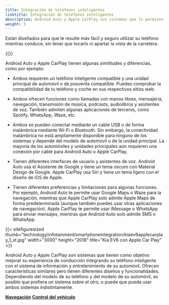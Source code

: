 ```yaml
---
title: Integración de teléfonos inteligentes
linktitle: Integración de teléfonos inteligentes
description: Android Auto y Apple CarPlay son sistemas que le permiten conectar su teléfono inteligente al sistema de información y entretenimiento de su automóvil y acceder a algunas de las funciones de su teléfono en la pantalla del automóvil.
weight: 3
---
```

<!-- markdownlint-disable MD033 -->

  Están diseñados para que le resulte más fácil y seguro utilizar su teléfono mientras conduce, sin tener que tocarlo ni apartar la vista de la carretera.

{{<evkxdisplayaddarticle />}}

Android Auto y Apple CarPlay tienen algunas similitudes y diferencias, como por ejemplo:

- Ambos requieren un teléfono inteligente compatible y una unidad principal de automóvil o de posventa compatible. Puedes comprobar la compatibilidad de tu teléfono y coche en sus respectivos sitios web.

- Ambos ofrecen funciones como llamadas con manos libres, mensajería, navegación, transmisión de música, podcasts, audiolibros y asistentes de voz. También admiten algunas aplicaciones de terceros, como Spotify, WhatsApp, Waze, etc.

- Ambos se pueden conectar mediante un cable USB o de forma inalámbrica mediante Wi-Fi o Bluetooth. Sin embargo, la conectividad inalámbrica no está ampliamente disponible para ninguno de los sistemas y depende del modelo de automóvil o de la unidad principal. La mayoría de los automóviles y unidades principales aún requieren una conexión por cable para Android Auto o Apple CarPlay.

- Tienen diferentes interfaces de usuario y asistentes de voz. Android Auto usa el Asistente de Google y tiene un tema oscuro con Material Design de Google. Apple CarPlay usa Siri y tiene un tema ligero con el diseño de iOS de Apple.

- Tienen diferentes preferencias y limitaciones para algunas funciones. Por ejemplo, Android Auto te permite usar Google Maps o Waze para la navegación, mientras que Apple CarPlay solo admite Apple Maps de forma predeterminada (aunque también puedes usar otras aplicaciones de navegación). Apple CarPlay te permite usar iMessage o WhatsApp para enviar mensajes, mientras que Android Auto solo admite SMS o WhatsApp.

{{< sitefiguresized thumb="technology/infotainment/smartphoneintegration/kiaev6applecarplay_1_st.jpg" width="3000" height="2018" title="Kia EV6 con Apple Car Play" >}}

Android Auto y Apple CarPlay son sistemas que tienen como objetivo mejorar su experiencia de conducción integrando su teléfono inteligente con el sistema de información y entretenimiento de su automóvil. Ofrecen características similares pero tienen diferentes diseños y funcionalidades. Dependiendo del modelo de su teléfono y del modelo de su automóvil, es posible que prefiera un sistema sobre el otro, o puede que pueda usar ambos sistemas indistintamente.

<div class="mt-3 mb-3">
     <a href="../navigation/" class="text-decoration-none text-black"><strong><i class="bi-arrow-left"></i> Navegación</strong></a>
     <a href="../vehiclecontrol/" class="text-decoration-none text-black float-end"><strong>Control del vehículo <i class="bi-arrow-right"></i></strong></a>
</div>